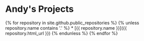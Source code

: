 # Andy's Projects

{% for repository in site.github.public_repositories %}
    {% unless repository.name contains '.' %}
        * [{{ repository.name }}]({{ repository.html_url }})
    {% endunless %}
{% endfor %}
